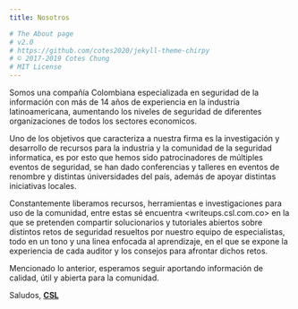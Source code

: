 ```yaml
---
title: Nosotros

# The About page
# v2.0
# https://github.com/cotes2020/jekyll-theme-chirpy
# © 2017-2019 Cotes Chung
# MIT License
---
```


Somos una compañía Colombiana especializada en seguridad de la información con más de 14 años de experiencia en la industria latinoamericana, aumentando los niveles de seguridad de diferentes organizaciones de todos los sectores economicos. 

Uno de los objetivos que caracteriza a nuestra firma es la investigación y desarrollo de recursos para la industria y la comunidad de la seguridad informatica, es por esto que hemos sido patrocinadores de múltiples eventos de seguridad, se han dado conferencias y talleres en eventos de renombre y distintas úniversidades del país, además de apoyar distintas iniciativas locales. 

Constantemente liberamos recursos, herramientas e investigaciones para uso de la comunidad, entre estas sé encuentra <writeups.csl.com.co> en la que se pretenden compartir solucionarios y tutoriales abiertos sobre distintos retos de seguridad resueltos por nuestro equipo de especialistas, todo en un tono y una linea enfocada al aprendizaje, en el que se expone la experiencia de cada auditor y los consejos para afrontar dichos retos. 

Mencionado lo anterior, esperamos seguir aportando información de calidad, útil y abierta para la comunidad. 

Saludos,
[**CSL**](https://csl.com.co/)
